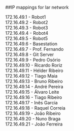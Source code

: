 ##IP mappings for lar network

172.16.49.1 - Robot1   
172.16.49.2 - Robot2   
172.16.49.3 - Robot3   
172.16.49.4 - Robot4   
172.16.49.5 - Robot5   
172.16.49.6 - Basestation  
172.16.49.7 - Prof. Fernando   
172.16.49.8 - Git Server   
172.16.49.9 - Pedro Osório   
172.16.49.10 - Ricardo Roriz   
172.16.49.11 - Hélder Ribeiro   
172.16.49.12 - Tiago Maia       
172.16.49.13 - Bruno Ribeiro   
172.16.49.14 - André Pereira   
172.16.49.15 - Álvaro Leite   
172.16.49.16 - Tiago Ribeiro   
172.16.49.17 - Inês Garcia   
172.16.49.18 - Raquel Correia   
172.16.49.19 - João Ribeiro   
172.16.49.20 - Nuno Braga   
172.16.49.21 - João Ferreira  
